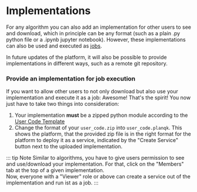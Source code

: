 # Implementations

For any algorithm you can also add an implementation for other users to see and download, which in principle can be any format (such as a plain .py python file or a .ipynb jupyter notebook).
However, these implementations can also be used and executed as [jobs](./service-platform.md#jobs).

In future updates of the platform, it will also be possible to provide implementations in different ways, such as a remote git repository.

### Provide an implementation for job execution

If you want to allow other users to not only download but also use your implementation and execute it as a job: Awesome!
That's the spirit! You now just have to take two things into consideration:

1. Your implementation **must** be a zipped python module according to the [User Code Template](service-platform.md#1-embedding-the-python-code-into-the-user-code-template)
2. Change the format of your `user_code.zip` into `user_code.planqk`. This shows the platform, that the provided zip file is in the right format for the platform to deploy it as a service, indicated by the "Create Service" button next to the uploaded implementation.

::: tip Note
Similar to algorithms, you have to give users permission to see and use/download your implementation.
For that, click on the "Members" tab at the top of a given implementation.  
Now, everyone with a "Viewer" role or above can create a service out of the implementation and run ist as a job.
:::